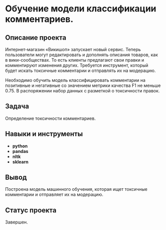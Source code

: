 #  Обучение модели классификации комментариев.

## Описание проекта

Интернет-магазин «Викишоп» запускает новый сервис. Теперь пользователи могут редактировать и дополнять описания товаров, как в вики-сообществах. То есть клиенты предлагают свои правки и комментируют изменения других. Требуется инструмент, который будет искать токсичные комментарии и отправлять их на модерацию.

Необходимо обучить модель классифицировать комментарии на позитивные и негативные со значением метрики качества F1 не меньше 0.75. В распоряжении набор данных с разметкой о токсичности правок.

## Задача

Определение токсичности комментариев.

## Навыки и инструменты

- **python**
- **pandas**
- **nltk**
- **sklearn**

## Вывод

Построена модель машинного обучения, которая ищет токсичные комментарии и отправляет их на модерацию.

## Статус проекта

Завершен.
